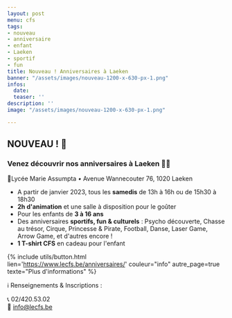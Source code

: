 ```yaml
---
layout: post
menu: cfs
tags:
- nouveau
- anniversaire
- enfant
- Laeken
- sportif
- fun
title: Nouveau ! Anniversaires à Laeken
banner: "/assets/images/nouveau-1200-x-630-px-1.png"
infos:
  date: 
  teaser: ''
description: ''
image: "/assets/images/nouveau-1200-x-630-px-1.png"

---
```

## NOUVEAU ! 🎉

### Venez découvrir nos anniversaires à Laeken 🎂🎁

📍Lycée Marie Assumpta _•_ Avenue Wannecouter 76, 1020 Laeken

* A partir de janvier 2023, tous les **samedis** de 13h à 16h ou de 15h30 à 18h30
* **2h d'animation** et une salle à disposition pour le goûter
* Pour les enfants de **3 à 16 ans**
* Des anniversaires **sportifs, fun & culturels** : Psycho découverte, Chasse au trésor, Cirque, Princesse & Pirate, Football, Danse, Laser Game, Arrow Game, et d'autres encore !
* **1 T-shirt CFS** en cadeau pour l'enfant

{% include utils/button.html  
lien='https://www.lecfs.be/anniversaires/' couleur="info" autre_page=true texte="Plus d'informations" %}

ℹ Renseignements & Inscriptions :

📞 02/420.53.02  
📧 info@lecfs.be